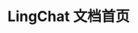 ---
title: LingChat 文档首页
# https://vitepress.dev/reference/default-theme-home-page
layout: home

hero:
  name: "LingChat Docs"
  text: 🐈✨ LingChat - 灵动の人工智能聊天陪伴助手
  tagline: 一个能记住你、懂你情绪、用声音和画面陪你谈心的高自由度虚拟恋人系统
  image:
    src: /avatars/LingChat.png
    alt: LingChat
  actions:
    - theme: brand
      text: 用户手册
      link: /manual/
    - theme: brand
      text: 常见问题
      link: /faq/
    - theme: alt
      text: 开发文档
      link: /develop/

features:
- icon: 🔍  
  title: 永久记忆  
  details: 内嵌RAG技术，实现信息持久存储。  

- icon: 🧠  
  title: 情绪分类  
  details: 自训练模型实时识别AI情绪。  

- icon: 🎭  
  title: 灵动面板  
  details: 表情、动作和气泡颜色随对话实时变化。  

- icon: 💾  
  title: 双档回溯  
  details: 非RAG存档，支持无限历史回溯。  

- icon: 🎧  
  title: VITS耳语  
  details: 提供真实语音和耳语音效。  

- icon: 🎨  
  title: 自定义角色
  details: 可上传OC或游戏角色，自由搭配背景与BGM。
---